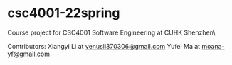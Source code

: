 # csc4001-22spring
Course project for CSC4001 Software Engineering at CUHK Shenzhen\

Contributors:
Xiangyi Li at venusli370306@gmail.com
Yufei Ma at moana-yf@gmail.com

